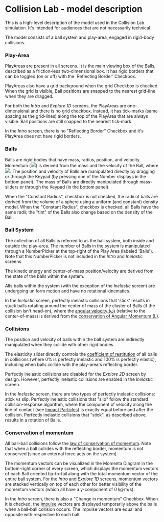 # Collision Lab - model description

This is a high-level description of the model used in the Collision Lab simulation. It's intended for audiences that are not necessarily technical. 

The model consists of a ball system and play-area, engaged in rigid-body collisions. 

### Play-Area

PlayAreas are present in all screens. It is the main viewing box of the Balls, described as a friction-less two-dimensional box. It has rigid borders that can be toggled (on or off) with the 'Reflecting Border' Checkbox.

PlayAreas also have a grid background when the grid Checkbox is checked.  When the grid is visible, Ball positions are snapped to the nearest grid-line when they are dragged.

For both the _Intro_ and _Explore 1D_ screens, the PlayAreas are one-dimensional and there is no grid checkbox. Instead, it has tick-marks (same spacing as the grid-lines) along the top of the PlayArea that are always visible. Ball positions are still snapped to the nearest tick-mark.

In the _Intro_ screen, there is no "Reflecting Border" Checkbox and it's PlayArea does not have rigid borders.

### Balls

Balls are rigid bodies that have mass, radius, position, and velocity. Momentum (<img src="https://render.githubusercontent.com/render/math?math=\vec{p}">) is derived from the mass and the velocity of the Ball, where <img src="https://render.githubusercontent.com/render/math?math=\large \vec{p} = m \cdot \vec{v}">. The position and velocity of Balls are manipulated directly by dragging or through the Keypad (by pressing one of the Number displays in the bottom panel). The mass of Balls are directly manipulated through mass-sliders or through the Keypad (in the bottom panel).

When the "Constant Radius", checkbox is not checked, the radii of balls are derived from the volume of a sphere using a uniform (and constant) density model. When the "Constant Radius", checkbox is checked, all Balls have the same radii; the "tint" of the Balls also change based on the density of the Ball.

### Ball System

The collection of all Balls is referred to as the ball system, both inside and outside the play-area. The number of Balls in the system is manipulated through a NumberPicker at the top-right of the Play Area (labeled 'Balls'). Note that this NumberPicker is not included in the _Intro_ and _Inelastic_ screens.

The kinetic energy and center-of-mass position/velocity are derived from the state of the balls within the system. 

Alls balls within the system (with the exception of the _Inelastic_ screen) are undergoing uniform motion and have no rotational kinematics.

In the _Inelastic_ screen, perfectly inelastic collisions that 'stick' results in stuck balls rotating around the center of mass of the cluster of Balls (if the collision isn't head-on), where the [angular velocity (&omega;)](https://en.wikipedia.org/wiki/Angular_velocity) (relative to the center-of-mass) is derived from the [conservation of Angular Momentum (L)](https://en.wikipedia.org/wiki/Angular_momentum#Collection_of_particles).

### Collisions

The position and velocity of balls within the ball system are indirectly manipulated when they collide with other rigid bodies. 

The elasticity slider directly controls the [coefficient of restitution](https://en.wikipedia.org/wiki/Coefficient_of_restitution) of all balls in collisions (where 0% is perfectly inelastic and 100% is perfectly elastic), including when balls collide with the play-area's reflecting border. 

Perfectly inelastic collisions are disabled for the _Explore 2D_ screen by design. However, perfectly inelastic collisions are enabled in the _Inelastic_ screen. 

In the _Inelastic_ screen, there are two types of perfectly inelastic collisions: stick vs slip. Perfectly inelastic collisions that "slip" follow the standard collision-response algorithm, where the component of
velocity along the line of contact (see [Impact Particles](http://web.mst.edu/~reflori/be150/Dyn%20Lecture%20Videos/Impact%20Particles%201/Impact%20Particles%201.pdf)) is exactly equal before and after the collision. Perfectly inelastic collisions that "stick", as described above, results in a rotation of Balls.


### Conservation of momentum

All ball-ball collisions follow the [law of conservation of momentum](https://en.wikipedia.org/wiki/Conservation_of_momentum). Note that when a ball collides with the reflecting border, momentum is not conserved (since an external force acts on the system).

The momentum vectors can be visualized in the Momenta Diagram in the bottom-right corner of every screen, which displays the momentum vectors of each Ball oriented tip-to-tail along with the total momentum vector of the entire ball system. For the _Intro_ and _Explore 1D_ screens, momentum vectors are stacked vertically on top of each other for better visibility of the momentum vectors (which all have a y-component of 0 kg⋅m/s).

In the _Intro_ screen, there is also a "Change in momentum" Checkbox. When it is checked, the [impulse](https://en.wikipedia.org/wiki/Impulse_(physics)) vectors are displayed temporarily above the balls when a ball-ball collision occurs. The impulse vectors are equal and opposite with respective to each ball.